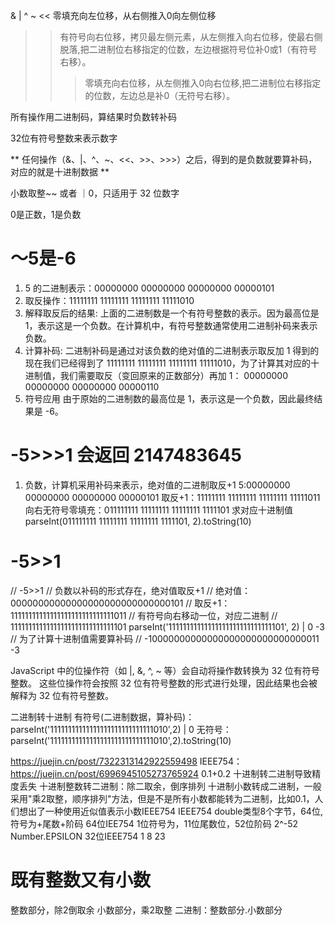 &
|
^
~
<< 零填充向左位移，从右侧推入0向左侧位移
>> 有符号向右位移，拷贝最左侧元素，从左侧推入向右位移，使最右侧脱落,把二进制位右移指定的位数，左边根据符号位补0或1（有符号右移）。
>>> 零填充向右位移，从左侧推入0向右位移,把二进制位右移指定的位数，左边总是补0（无符号右移）。

所有操作用二进制码，算结果时负数转补码

32位有符号整数来表示数字

** 任何操作（&、|、^、~、<<、>>、>>>）之后，得到的是负数就要算补码，对应的就是十进制数据 **

小数取整~~ 或者 ｜0，只适用于 32 位数字

0是正数，1是负数

# ～5是-6
1. 5 的二进制表示：00000000 00000000 00000000 00000101
2. 取反操作：11111111 11111111 11111111 11111010
3. 解释取反后的结果: 上面的二进制数是一个有符号整数的表示。因为最高位是 1，表示这是一个负数。在计算机中，有符号整数通常使用二进制补码来表示负数。
4. 计算补码:
二进制补码是通过对该负数的绝对值的二进制表示取反加 1 得到的
现在我们已经得到了 11111111 11111111 11111111 11111010，为了计算其对应的十进制值，我们需要取反（变回原来的正数部分）再加 1：
00000000 00000000 00000000 00000110
5. 符号应用
由于原始的二进制数的最高位是 1，表示这是一个负数，因此最终结果是 -6。


# -5>>>1 会返回 2147483645
1. 负数，计算机采用补码来表示，绝对值的二进制取反+1
5:00000000 00000000 00000000 00000101
取反+1：11111111 11111111 11111111 11111011
向右无符号零填充：011111111 11111111 11111111 1111101
求对应十进制值
parseInt(011111111 11111111 11111111 1111101, 2).toString(10)

# -5>>1
// -5>>1
// 负数以补码的形式存在，绝对值取反+1
// 绝对值：00000000000000000000000000000101
// 取反+1：11111111111111111111111111111011
// 有符号向右移动一位，对应二进制
// 11111111111111111111111111111101
parseInt('11111111111111111111111111111101', 2) | 0 -3
// 为了计算十进制值需要算补码
// -10000000000000000000000000000011   -3



JavaScript 中的位操作符（如 |, &, ^, ~ 等）会自动将操作数转换为 32 位有符号整数。
这些位操作符会按照 32 位有符号整数的形式进行处理，因此结果也会被解释为 32 位有符号整数。

二进制转十进制
有符号(二进制数据，算补码)：parseInt('11111111111111111111111111111010',2) | 0
无符号：parseInt('11111111111111111111111111111010',2).toString(10)


https://juejin.cn/post/7322313142922559498
IEEE754：https://juejin.cn/post/6996945105273765924
0.1+0.2
十进制转二进制导致精度丢失
十进制整数转二进制：除二取余，倒序排列
十进制小数转成二进制，一般采用"乘2取整，顺序排列"方法，但是不是所有小数都能转为二进制，比如0.1，人们想出了一种使用近似值表示小数IEEE754
IEEE754 double类型8个字节，64位,符号为+尾数+阶码
64位IEE754
1位符号为，11位尾数位，52位阶码
2^-52  Number.EPSILON
32位IEEE754
1 8 23


# 既有整数又有小数
整数部分，除2倒取余
小数部分，乘2取整
二进制：整数部分.小数部分
